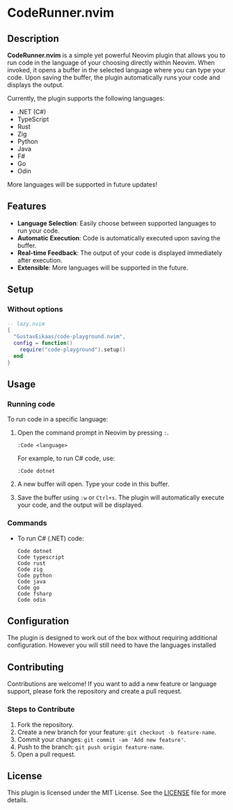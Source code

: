 # CodeRunner.nvim

## Description

**CodeRunner.nvim** is a simple yet powerful Neovim plugin that allows you to run code in the language of your choosing directly within Neovim. When invoked, it opens a buffer in the selected language where you can type your code. Upon saving the buffer, the plugin automatically runs your code and displays the output. 

Currently, the plugin supports the following languages:

- .NET (C#)
- TypeScript
- Rust
- Zig
- Python
- Java
- F#
- Go
- Odin

More languages will be supported in future updates!

## Features

- **Language Selection**: Easily choose between supported languages to run your code.
- **Automatic Execution**: Code is automatically executed upon saving the buffer.
- **Real-time Feedback**: The output of your code is displayed immediately after execution.
- **Extensible**: More languages will be supported in the future.

## Setup

### Without options
```lua
-- lazy.nvim
{
  "GustavEikaas/code-playground.nvim",
  config = function()
    require("code-playground").setup()
  end
}
```

## Usage

### Running code 

To run code in a specific language:

1. Open the command prompt in Neovim by pressing `:`.

   ```vim
   :Code <language>
   ```

   For example, to run C# code, use:

   ```vim
   :Code dotnet
   ```

2. A new buffer will open. Type your code in this buffer.

3. Save the buffer using `:w` or `Ctrl+s`. The plugin will automatically execute your code, and the output will be displayed.

### Commands

- To run C# (.NET) code:

  ```vim
  Code dotnet
  Code typescript
  Code rust
  Code zig
  Code python
  Code java
  Code go
  Code fsharp
  Code odin
  ```

## Configuration

The plugin is designed to work out of the box without requiring additional configuration. However you will still need to have the languages installed 

## Contributing

Contributions are welcome! If you want to add a new feature or language support, please fork the repository and create a pull request.

### Steps to Contribute

1. Fork the repository.
2. Create a new branch for your feature: `git checkout -b feature-name`.
3. Commit your changes: `git commit -am 'Add new feature'`.
4. Push to the branch: `git push origin feature-name`.
5. Open a pull request.

## License

This plugin is licensed under the MIT License. See the [LICENSE](./LICENSE) file for more details.

